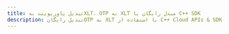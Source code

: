 ---title: تبدیل پاورپوینت بهXLT، OTP به XLT مبدل رایگان یا C++ SDKdescription: تبدیل رایگانOTP به XLT با استفاده از C++ Cloud APIs & SDK. همچنین اسناد Microsoft PowerPoint را در Cloud ایجاد، ویرایش و رندر کنید.---